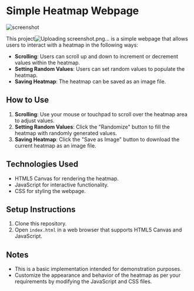 # Simple Heatmap Webpage


![screenshot](https://github.com/joshua-sajeev/heatmap_webpage/assets/99077093/a9db6a95-17de-46e2-8d7b-ba50d3c51cf4)


This project![Uploading screenshot.png…]()
 is a simple webpage that allows users to interact with a heatmap in the following ways:

- **Scrolling**: Users can scroll up and down to increment or decrement values within the heatmap.
- **Setting Random Values**: Users can set random values to populate the heatmap.
- **Saving Heatmap**: The heatmap can be saved as an image file.

## How to Use

1. **Scrolling**: Use your mouse or touchpad to scroll over the heatmap area to adjust values.
2. **Setting Random Values**: Click the "Randomize" button to fill the heatmap with randomly generated values.
3. **Saving Heatmap**: Click the "Save as Image" button to download the current heatmap as an image file.

## Technologies Used

- HTML5 Canvas for rendering the heatmap.
- JavaScript for interactive functionality.
- CSS for styling the webpage.

## Setup Instructions

1. Clone this repository.
2. Open `index.html` in a web browser that supports HTML5 Canvas and JavaScript.

## Notes

- This is a basic implementation intended for demonstration purposes.
- Customize the appearance and behavior of the heatmap as per your requirements by modifying the JavaScript and CSS files.



